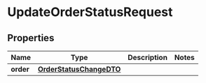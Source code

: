 

# UpdateOrderStatusRequest


## Properties

Name | Type | Description | Notes
------------ | ------------- | ------------- | -------------
**order** | [**OrderStatusChangeDTO**](OrderStatusChangeDTO.md) |  | 



